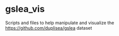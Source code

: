 # gslea_vis
Scripts and files to help manipulate and visualize the https://github.com/duplisea/gslea dataset
